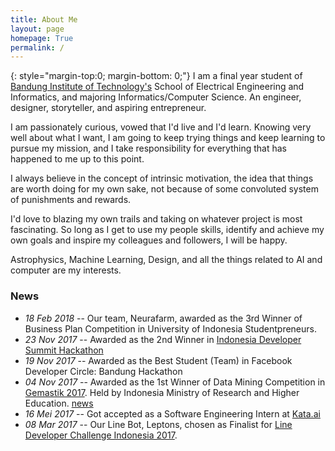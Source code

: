 ```yaml
---
title: About Me
layout: page
homepage: True
permalink: /
---
```


{: style="margin-top:0; margin-bottom: 0;"}
I am a final year student of [Bandung Institute of Technology's][1] School of Electrical Engineering and Informatics, and majoring Informatics/Computer Science. An engineer, designer, storyteller, and aspiring entrepreneur.

I am passionately curious, vowed that I'd live and I'd learn. Knowing very well about what I want, I am going to keep trying things and keep learning to pursue my mission, and I take responsibility for everything that has happened to me up to this point.

I always believe in the concept of intrinsic motivation, the idea that things are worth doing for my own sake, not because of some convoluted system of punishments and rewards.

I'd love to blazing my own trails and taking on whatever project is most fascinating. So long as I get to use my people skills, identify and achieve my own goals and inspire my colleagues and followers, I will be happy.

Astrophysics, Machine Learning, Design, and all the things related to AI and computer are my interests.

### News
* *18 Feb 2018* -- Our team, Neurafarm, awarded as the 3rd Winner of Business Plan Competition in University of Indonesia Studentpreneurs.
* *23 Nov 2017* -- Awarded as the 2nd Winner in [Indonesia Developer Summit Hackathon](https://www.codepolitan.com/keseruan-dalam-indonesia-developer-summit-5a28d4b386c02)
* *19 Nov 2017* -- Awarded as the Best Student (Team) in Facebook Developer Circle: Bandung Hackathon
* *04 Nov 2017* -- Awarded as the 1st Winner of Data Mining Competition in [Gemastik 2017](https://gemastik.ui.ac.id). Held by Indonesia Ministry of Research and Higher Education. [news](https://www.ristekdikti.go.id/itb-berhasil-raih-peringkat-2-pada-ajang-gemastik-2017/)
* *16 Mei 2017* -- Got accepted as a Software Engineering Intern at  [Kata.ai](http://kata.ai)
* *08 Mar 2017* -- Our Line Bot, Leptons, chosen as Finalist for [Line Developer Challenge Indonesia 2017]( http://at-blog.line.me/id/archives/DevChallengeWinners.html).   

[1]: http://www.itb.ac.id/

